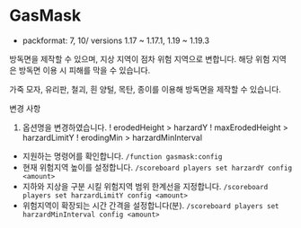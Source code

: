 # GasMask
* packformat: 7, 10/ versions 1.17 ~ 1.17.1, 1.19 ~ 1.19.3

방독면을 제작할 수 있으며, 지상 지역이 점차 위험 지역으로 변합니다.
해당 위험 지역은 방독면 이용 시 피해를 막을 수 있습니다.

가죽 모자, 유리판, 철괴, 흰 양털, 목탄, 종이를 이용해 방독면을 제작할 수 있습니다.

변경 사항
1. 옵션명을 변경하였습니다.
! erodedHeight > harzardY
! maxErodedHeight > harzardLimitY
! erodingMin > harzardMinInterval

- 지원하는 명령어를 확인합니다.
`/function gasmask:config`
- 현재 위험지역 높이를 설정합니다.
`/scoreboard players set harzardY config <amount>`
- 지하와 지상을 구분 시킬 위험지역 범위 한계선을 지정합니다.
`/scoreboard players set harzardLimitY config <amount>`
- 위험지역이 확장되는 시간 간격을 설정합니다(분).
`/scoreboard players set harzardMinInterval config <amount>`
